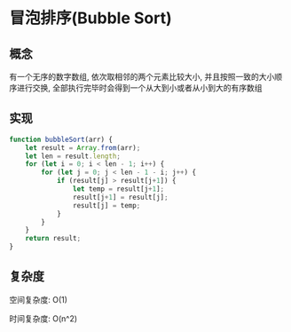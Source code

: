 # 冒泡排序(Bubble Sort)

## 概念

有一个无序的数字数组, 依次取相邻的两个元素比较大小, 并且按照一致的大小顺序进行交换, 全部执行完毕时会得到一个从大到小或者从小到大的有序数组

## 实现

```javascript
function bubbleSort(arr) {
    let result = Array.from(arr);
    let len = result.length;
    for (let i = 0; i < len - 1; i++) {
        for (let j = 0; j < len - 1 - i; j++) {
            if (result[j] > result[j+1]) {
                let temp = result[j+1];
                result[j+1] = result[j];
                result[j] = temp;
            }
        }
    }
    return result;
}
```

## 复杂度

空间复杂度: O(1)

时间复杂度: O(n^2)
